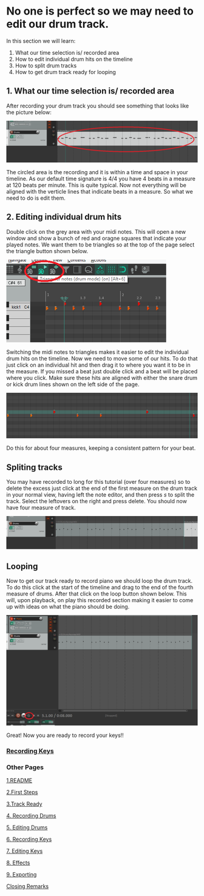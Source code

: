 # No one is perfect so we may need to edit our drum track. 
In this section we will learn:
1. What our time selection is/ recorded area
2. How to edit individual drum hits on the timeline
3. How to split drum tracks
4. How to get drum track ready for looping

## 1. What our time selection is/ recorded area
After recording your drum track you should see something that looks like the picture below:

![Picasdf](/1ed.png)

The circled area is the recording and it is within a time and space in your timeline. As our default time signature is 4/4 you have 4 beats in a measure at 120 beats per minute. This is quite typical. Now not everything will be aligned with the verticle lines that indicate beats in a measure. So what we need to do is edit them. 

## 2. Editing individual drum hits
Double click on the grey area with your midi notes. This will open a new window and show a bunch of red and oragne squares that indicate your played notes. We want them to be triangles so at the top of the page select the triangle button shown below.

![triangle](/2ed.png)

Switching the midi notes to triangles makes it easier to edit the individual drum hits on the timeline. Now we need to move some of our hits. To do that just click on an individual hit and then drag it to where you want it to be in the measure. If you missed a beat just double click and a beat will be placed where you click. Make sure these hits are aligned with either the snare drum or kick drum lines shown on the left side of the page. 

![asdfas](/3ed.png)

Do this for about four measures, keeping a consistent pattern for your beat.

## Spliting tracks
You may have recorded to long for this tutorial (over four measures) so to delete the excess just click at the end of the first measure on the drum track in your normal view, having left the note editor, and then press *s* to split the track. Select the leftovers on the right and press delete. You should now have four measure of track. 

![asdf](/4ed.png)

## Looping
Now to get our track ready to record piano we should loop the drum track. To do this click at the start of the timeline and drag to the end of the fourth measure of drums. After that click on the loop button shown below. This will, upon playback, on play this recorded section making it easier to come up with ideas on what the piano should be doing. 

![asdfa](/5ed.png)

Great! Now you are ready to record your keys!!


### [Recording Keys](/Recording_Keys.md)


### Other Pages
  
  [1.README](/README.md)
  
  [2.First Steps](/fs.md)
  
 [3.Track Ready](/Track_Ready.md)
 
 [4. Recording Drums](/Recording_Drums.md)
 
 [5. Editing Drums](Editing_Drums.md)
 
 [6. Recording Keys](/Recording_Keys.md)
 
 [7. Editing Keys](/Editing_Keys.md)
 
 [8. Effects](/Effects.md)
 
 [9. Exporting](/Exporting_File.md)
 
 [Closing Remarks](/Closing.md)

